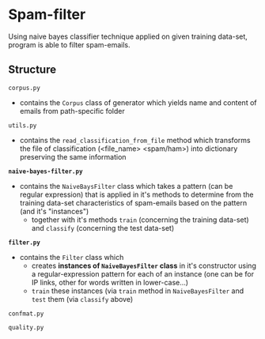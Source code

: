 # Spam-filter

Using naive bayes classifier technique applied on given training data-set, program is able to filter spam-emails.

## Structure

`corpus.py`  
- contains the `Corpus` class of generator which yields name and content of emails from path-specific folder
  
`utils.py`
- contains the `read_classification_from_file` method which transforms the file of classification (<file_name> <spam/ham>) into dictionary preserving the same information

<b>`naive-bayes-filter.py`</b>  
- contains the `NaiveBaysFilter` class which takes a pattern (can be regular expression) that is applied in it's methods to determine from the training data-set characteristics of spam-emails based on the pattern (and it's "instances") 
  - together with it's methods `train` (concerning the training data-set) and `classify` (concerning the test data-set)
  
<b>`filter.py`</b> 
- contains the `Filter` class which 
  - creates <b>instances of `NaiveBayesFilter` class</b> in it's constructor using a regular-expression pattern for each of an instance (one can be for IP links, other for words written in lower-case...)
  - `train` these instances (via `train` method in `NaiveBayesFilter` and `test` them (via `classify` above)

`confmat.py`  

`quality.py`  






  
